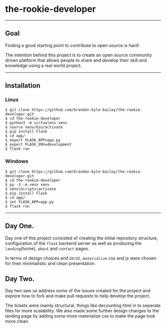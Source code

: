 # the-rookie-developer
---
## Goal

Finding a good starting point to contribute to open source is hard!

The intention behind this project is to create an open source community driven platform that allows people to share and develop their skill and knowledge using a real world project.

---
## Installation

### Linux
```
$ git clone https://github.com/brandon-kyle-bailey/the-rookie-developer.git
$ cd the-rookie-developer
$ python3 -m virtualenv venv
$ source venv/bin/activate
$ pip install Flask
$ cd app/
$ export FLASK_APP=app.py
$ export FLASK_ENV=development
$ flask run
```
### Windows
```
$ git clone https://github.com/brandon-kyle-bailey/the-rookie-developer.git
$ cd the-rookie-developer
$ py -3 -m venv venv
$ venv\Scripts\activate
$ pip install Flask
$ cd app/
$ set FLASK_APP=app.py
$ flask run
```
---
## Day One.

Day one of this project consisted of creating the initial repository structure, configuration of the `flask` backend server as well as producing the `landing`(home), `about` and `contact` pages.

In terms of design choices and `UX/UI`, `materialize` css and js were chosen for their minimalistic and clean presentation.

## Day Two.

Day two saw us address some of the issues created for the project and explore how to fork and make pull requests to help develop the project. 

The tickets were mainly structural, things like decounting html in to seperate files for more scalability. 
We also made some further design changes to the landing page by adding some more materialize css to make the page look more clean.
